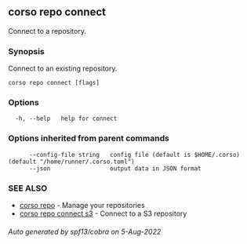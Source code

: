 ## corso repo connect

Connect to a repository.

### Synopsis

Connect to an existing repository.

```
corso repo connect [flags]
```

### Options

```
  -h, --help   help for connect
```

### Options inherited from parent commands

```
      --config-file string   config file (default is $HOME/.corso) (default "/home/runner/.corso.toml")
      --json                 output data in JSON format
```

### SEE ALSO

* [corso repo](corso_repo.md)	 - Manage your repositories
* [corso repo connect s3](corso_repo_connect_s3.md)	 - Connect to a S3 repository

###### Auto generated by spf13/cobra on 5-Aug-2022
